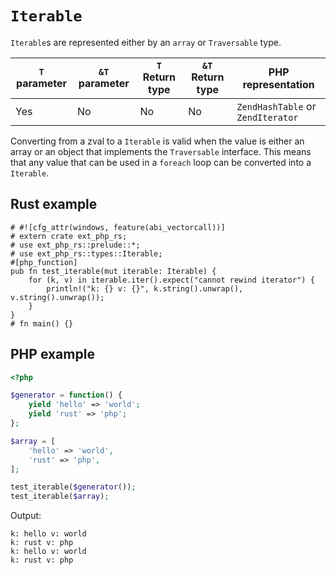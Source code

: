 # `Iterable`

`Iterable`s are represented either by an `array` or `Traversable` type.

| `T` parameter | `&T` parameter | `T` Return type | `&T` Return type | PHP representation               |
|---------------|----------------|-----------------| ---------------- |----------------------------------|
| Yes           | No             | No              | No               | `ZendHashTable` or `ZendIterator` |

Converting from a zval to a `Iterable` is valid when the value is either an array or an object 
that implements the `Traversable` interface. This means that any value that can be used in a
`foreach` loop can be converted into a `Iterable`.

## Rust example

```rust,no_run
# #![cfg_attr(windows, feature(abi_vectorcall))]
# extern crate ext_php_rs;
# use ext_php_rs::prelude::*;
# use ext_php_rs::types::Iterable;
#[php_function]
pub fn test_iterable(mut iterable: Iterable) {
    for (k, v) in iterable.iter().expect("cannot rewind iterator") {
        println!("k: {} v: {}", k.string().unwrap(), v.string().unwrap());
    }
}
# fn main() {}
```

## PHP example

```php
<?php

$generator = function() {
    yield 'hello' => 'world';
    yield 'rust' => 'php';
};

$array = [
    'hello' => 'world',
    'rust' => 'php',
];

test_iterable($generator());
test_iterable($array);
```

Output:

```text
k: hello v: world
k: rust v: php
k: hello v: world
k: rust v: php
```
